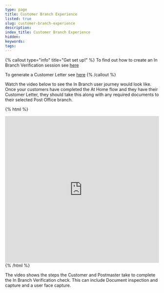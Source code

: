 ```yaml
---
type: page
title: Customer Branch Experience
listed: true
slug: customer-branch-experience
description: 
index_title: Customer Branch Experience
hidden: 
keywords: 
tags: 
---
```


{% callout type="info" title="Get set up!" %}
To find out how to create an In Branch Verification session see [here](/in-branch-verification/create-a-session)

To generate a Customer Letter see [here](/in-branch-verification/instructions)
{% /callout %}

Watch the video below to see the In Branch user journey would look like. Once your customers have completed the At Home flow and they have their Customer Letter, they should take this along with any required documents to their selected Post Office branch. 

{% html %}
<iframe src="https://drive.google.com/file/d/1fWsy0PSXHrLMch36rqCOl4STbZ-6LJ_R/preview" style="border:none;" width="100%" height="480" allow="autoplay"></iframe>
{% /html %}

The video shows the steps the Customer and Postmaster take to complete the In Branch Verification check. This can include Document inspection and capture and a user face capture.